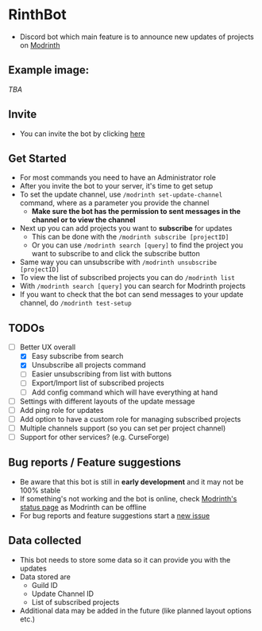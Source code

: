 # RinthBot

- Discord bot which main feature is to announce new updates of projects on [Modrinth](https://modrinth.com/)

## Example image:
*TBA*

## Invite
- You can invite the bot by clicking [here](https://discord.com/api/oauth2/authorize?client_id=986993814671614094&permissions=537316416&scope=bot%20applications.commands)

## Get Started
- For most commands you need to have an Administrator role
- After you invite the bot to your server, it's time to get setup
- To set the update channel, use `/modrinth set-update-channel` command, where as a parameter you provide the channel
    - **Make sure the bot has the permission to sent messages in the channel or to view the channel**
- Next up you can add projects you want to **subscribe** for updates
    - This can be done with the `/modrinth subscribe [projectID]`
    - Or you can use `/modrinth search [query]` to find the project you want to subscribe to and click the subscribe button
- Same way you can unsubscribe with `/modrinth unsubscribe [projectID]`
- To view the list of subscribed projects you can do `/modrinth list`
- With `/modrinth search [query]` you can search for Modrinth projects
- If you want to check that the bot can send messages to your update channel, do `/modrinth test-setup`

## TODOs
- [ ] Better UX overall
    - [x] Easy subscribe from search 
    - [x] Unsubscribe all projects command
    - [ ] Easier unsubscribing from list with buttons
    - [ ] Export/Import list of subscribed projects
    - [ ] Add config command which will have everything at hand
- [ ] Settings with different layouts of the update message
- [ ] Add ping role for updates
- [ ] Add option to have a custom role for managing subscribed projects
- [ ] Multiple channels support (so you can set per project channel)
- [ ] Support for other services? (e.g. CurseForge)

## Bug reports / Feature suggestions
- Be aware that this bot is still in **early development** and it may not be 100% stable
- If something's not working and the bot is online, check [Modrinth's status page](https://status.modrinth.com/) as Modrinth can be offline
- For bug reports and feature suggestions start a [new issue](https://github.com/Zechiax/RinthBot/issues/new)

## Data collected
- This bot needs to store some data so it can provide you with the updates
- Data stored are
    - Guild ID
    - Update Channel ID
    - List of subscribed projects
- Additional data may be added in the future (like planned layout options etc.)